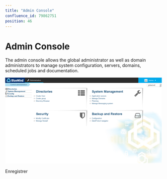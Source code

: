 ```yaml
---
title: "Admin Console"
confluence_id: 79862751
position: 46
---
```

# Admin Console


The admin console allows the global administrator as well as domain administrators to manage system configuration, servers, domains, scheduled jobs and documentation.

![](../../attachments/79862751/79862752.png)

Enregistrer

